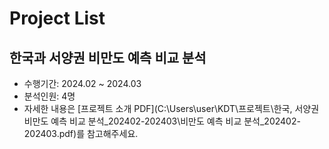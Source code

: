 # Project List

## 한국과 서양권 비만도 예측 비교 분석
- 수행기간: 2024.02 ~ 2024.03
- 분석인원: 4명
- 자세한 내용은 [프로젝트 소개 PDF](C:\Users\user\KDT\프로젝트\한국, 서양권 비만도 예측 비교 분석_202402-202403\비만도 예측 비교 분석_202402-202403.pdf)를 참고해주세요.
